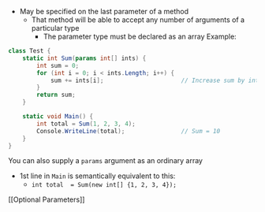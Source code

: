 - May be specified on the last parameter of a method
	- That method will be able to accept any number of arguments of a particular type
		- The parameter type must be declared as an array
Example:
```C#
class Test {
	static int Sum(params int[] ints) {
		int sum = 0;
		for (int i = 0; i < ints.Length; i++) {
			sum += ints[i];                      // Increase sum by ints[i]
		}
		return sum;
	}

	static void Main() {
		int total = Sum(1, 2, 3, 4);
		Console.WriteLine(total);                // Sum = 10
	}
}
```

You can also supply a `params` argument as an ordinary array
- 1st line in `Main` is semantically equivalent to this:
	- ```int total  = Sum(new int[] {1, 2, 3, 4});```

[[Optional Parameters]]